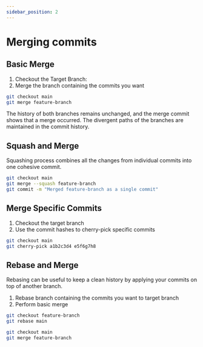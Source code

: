 ```yaml
---
sidebar_position: 2
---
```


# Merging commits

## Basic Merge

1. Checkout the Target Branch:
2. Merge the branch containing the commits you want

```sh
git checkout main
git merge feature-branch
```

The history of both branches remains unchanged, and the merge commit shows that
a merge occurred. The divergent paths of the branches are maintained in the
commit history.

## Squash and Merge

Squashing process combines all the changes from individual commits into one
cohesive commit.

```sh
git checkout main
git merge --squash feature-branch
git commit -m "Merged feature-branch as a single commit"
```

## Merge Specific Commits

1. Checkout the target branch
2. Use the commit hashes to cherry-pick specific commits

```sh
git checkout main
git cherry-pick a1b2c3d4 e5f6g7h8
```

## Rebase and Merge

Rebasing can be useful to keep a clean history by applying your commits on top
of another branch.

1. Rebase branch containing the commits you want to target branch
2. Perform basic merge

```sh
git checkout feature-branch
git rebase main

git checkout main
git merge feature-branch
```
